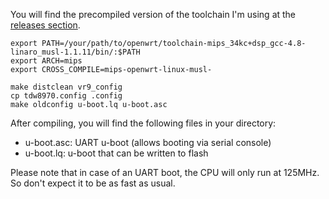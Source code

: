 You will find the precompiled version of the toolchain I'm using at the [releases section](https://github.com/mkresin/u-boot/releases).

```shell
export PATH=/your/path/to/openwrt/toolchain-mips_34kc+dsp_gcc-4.8-linaro_musl-1.1.11/bin/:$PATH
export ARCH=mips
export CROSS_COMPILE=mips-openwrt-linux-musl-

make distclean vr9_config
cp tdw8970.config .config
make oldconfig u-boot.lq u-boot.asc
```

After compiling, you will find the following files in your directory:

- u-boot.asc: UART u-boot (allows booting via serial console) 
- u-boot.lq: u-boot that can be written to flash

Please note that in case of an UART boot, the CPU will only run at 125MHz. So don't expect it to be as fast as usual.

